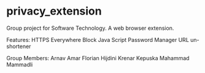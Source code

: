 # privacy_extension
Group project for Software Technology. A web browser extension.

Features:
HTTPS Everywhere
Block Java Script
Password Manager
URL un-shortener

Group Members:
  Arnav Amar
  Florian Hijdini
  Krenar Kepuska
  Mahammad Mammadli
